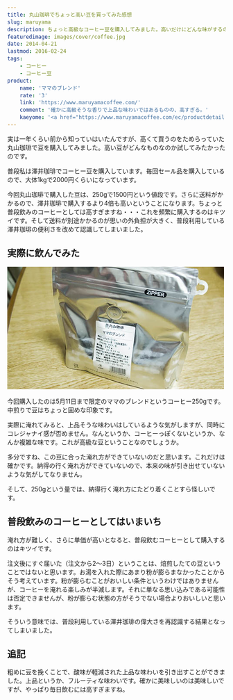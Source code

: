 ```yaml
---
title: 丸山珈琲でちょっと高い豆を買ってみた感想
slug: maruyama
description: ちょっと高級なコーヒー豆を購入してみました。高いだけにどんな味がするのだろうと思って飲んでみたのですが、ちょっと淹れ方が難しいのか、なかなか好みの味にはなりませんでした。値段も高いので普段飲むコーヒーとして採用は難しそうです。
featuredimage: images/cover/coffee.jpg
date: 2014-04-21
lastmod: 2016-02-24
tags: 
    - コーヒー
    - コーヒー豆
product:
    name: 'ママのブレンド'
    rate: '3'
    link: 'https://www.maruyamacoffee.com/'
    comment: '確かに高級そうな香りで上品な味わいではあるものの、高すぎる。'
    kaeyome: '<a href="https://www.maruyamacoffee.com/ec/productdetail.php?pid=BL180140025#.U1UHDuZPN14" target="_blank">https://www.maruyamacoffee.com/ec/productdetail.php?pid=BL180140025#.U1UHDuZPN14</a>'
---
```


実は一年くらい前から知っていはいたんですが、高くて買うのをためらっていた丸山珈琲で豆を購入してみました。高い豆がどんなものなのか試してみたかったのです。

普段私は澤井珈琲でコーヒー豆を購入しています。毎回セール品を購入しているので、大体1kgで2000円くらいになっています。

今回丸山珈琲で購入した豆は、250gで1500円という値段です。さらに送料がかかるので、澤井珈琲で購入するより4倍も高いということになります。ちょっと普段飲みのコーヒーとしては高すぎますね・・・これを頻繁に購入するのはキツイです。そして送料が別途かかるのが思いの外負担が大きく、普段利用している澤井珈琲の便利さを改めて認識してしまいました。

## 実際に飲んでみた

![丸山珈琲ママのブレンド](P4212191.jpg)

今回購入したのは5月11日まで限定のママのブレンドというコーヒー250gです。中煎りで豆はちょっと固めな印象です。

実際に淹れてみると、上品そうな味わいはしているような気がしますが、同時にコレジャナイ感が否めません。なんというか、コーヒーっぽくないというか、なんか複雑な味です。これが高級な豆ということなのでしょうか。

多分ですね、この豆に合った淹れ方ができていないのだと思います。これだけは確かです。納得の行く淹れ方ができていないので、本来の味が引き出せていないような気がしてなりません。

そして、250gという量では、納得行く淹れ方にたどり着くことすら怪しいです。

## 普段飲みのコーヒーとしてはいまいち

淹れ方が難しく、さらに単価が高いとなると、普段飲むコーヒーとして購入するのはキツイです。

注文後にすぐ届いた（注文から2〜3日）ということは、焙煎したての豆ということではないと思います。お湯を入れた際にあまり粉が膨らまなかったことからそう考えています。粉が膨らむことがおいしい条件というわけではありませんが、コーヒーを淹れる楽しみが半減します。それに単なる思い込みである可能性は否定できませんが、粉が膨らむ状態の方がそうでない場合よりおいしいと思います。

そういう意味では、普段利用している澤井珈琲の偉大さを再認識する結果となってしまいました。

## 追記

粗めに豆を挽くことで、酸味が軽減された上品な味わいを引き出すことができました。上品というか、フルーティな味わいです。確かに美味しいのは美味しいですが、やっぱり毎日飲むには高すぎますね。
